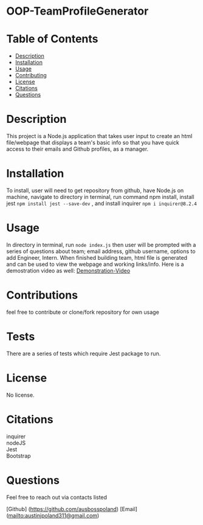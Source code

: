 # OOP-TeamProfileGenerator

# Table of Contents
- [Description](#Description)
- [Installation](#Installation)
- [Usage](#Usage)
- [Contributing](#Contributing)
- [License](#License)
- [Citations](#Citations)
- [Questions](#Questions)

# Description

This project is a Node.js application that takes user input to create an html file/webpage that displays a team's basic info so that you have quick access to their emails and Github profiles, as a manager.

# Installation

To install, user will need to get repository from github, have Node.js on machine, navigate to directory in terminal, run command npm install, install jest ```npm install jest --save-dev``` , and install inquirer ```npm i inquirer@8.2.4``` 

# Usage

In directory in terminal, run ```node index.js``` then user will be prompted with a series of questions about team; email address, github username, options to add Engineer, Intern. When finished building team, html file is generated and can be used to view the webpage and working links/info.
Here is a demostration video as well:
[Demonstration-Video](<https://drive.google.com/file/d/1nEw95JvbTw-a_Gko1QLXvr7qLCb0axmk/view>)

# Contributions

feel free to contribute or clone/fork repository for own usage

# Tests

There are a series of tests which require Jest package to run.

# License

No license.

# Citations

inquirer <br>
nodeJS <br>
Jest <br>
Bootstrap <br>

# Questions

Feel free to reach out via contacts listed

[Github] (<https://github.com/ausbosspoland>)
[Email] (<mailto:austinjpoland311@gmail.com>)